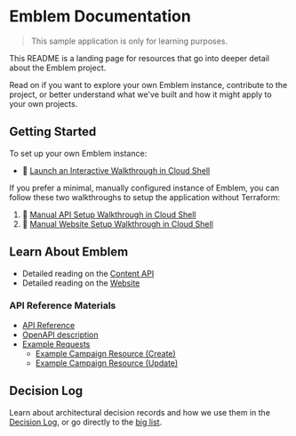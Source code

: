 # Emblem Documentation

> This sample application is only for learning purposes.

This README is a landing page for resources that go into deeper detail about the Emblem project.

Read on if you want to explore your own Emblem instance, contribute to the project, or better understand what we've built and how it might apply to your own projects.

## Getting Started

To set up your own Emblem instance:

* 🚀 [Launch an Interactive Walkthrough in Cloud Shell](https://ssh.cloud.google.com/cloudshell/editor?cloudshell_git_repo=https://github.com/GoogleCloudPlatform/emblem&cloudshell_tutorial=docs/tutorials/setup-walkthrough.md)

If you prefer a minimal, manually configured instance of Emblem, you can follow
these two walkthroughs to setup the application without Terraform:

1. 📖 [Manual API Setup Walkthrough in Cloud Shell](https://ssh.cloud.google.com/cloudshell/editor?cloudshell_git_repo=https://github.com/GoogleCloudPlatform/emblem&cloudshell_tutorial=docs/tutorials/api-quickstart.md)
1. 📖 [Manual Website Setup Walkthrough in Cloud Shell](https://ssh.cloud.google.com/cloudshell/editor?cloudshell_git_repo=https://github.com/GoogleCloudPlatform/emblem&cloudshell_tutorial=docs/tutorials/website-quickstart.md)

## Learn About Emblem

* Detailed reading on the [Content API](./content-api.md)
* Detailed reading on the [Website](./website.md)

### API Reference Materials

<!-- TODO: Merge Example Requests with API Reference -->
<!-- TODO: Merge Example Resources with seed data -->

* [API Reference](./api-reference.md)
* [OpenAPI description](../content-api/openapi.yaml)
* [Example Requests](example_requests.md)
  * [Example Campaign Resource (Create)](resource.json)
  * [Example Campaign Resource (Update)](update_resource.json)

## Decision Log

Learn about architectural decision records and how we use them in
the [Decision Log](./decisions#readme), or go directly to the [big list](./decisions).
